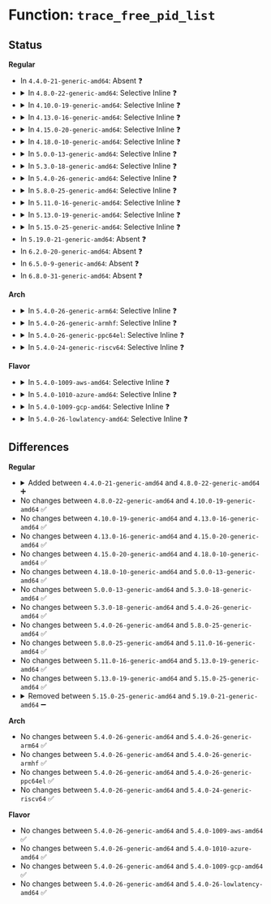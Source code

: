 # Function: <code>trace_free_pid_list</code>

## Status
<b>Regular</b>
<ul>
<li>
In <code>4.4.0-21-generic-amd64</code>: Absent ❓
</li>
<li>
<details>
<summary>In <code>4.8.0-22-generic-amd64</code>: Selective Inline ❓</summary>

```c
void trace_free_pid_list(struct trace_pid_list * pid_list)
```

```json
{
  "name": "trace_free_pid_list",
  "collision_type": "Unique Global",
  "inline_type": "Selective",
  "funcs": [
    {
      "addr": 18446744071580249319,
      "name": "trace_free_pid_list",
      "external": true,
      "loc": "kernel/trace/trace.c:322",
      "file": "kernel/trace/trace.c",
      "inline": "not declared, inlined",
      "caller_inline": [
        "kernel/trace/trace.c:trace_pid_write",
        "kernel/trace/trace.c:trace_pid_write"
      ],
      "caller_func": [
        "kernel/trace/ftrace.c:ftrace_pid_write",
        "kernel/trace/ftrace.c:ftrace_pid_open",
        "kernel/trace/trace_events.c:ftrace_event_pid_write",
        "kernel/trace/trace_events.c:__ftrace_clear_event_pids"
      ]
    }
  ],
  "symbols": [
    {
      "addr": 18446744071580247760,
      "name": "trace_free_pid_list",
      "section": ".text",
      "bind": "STB_GLOBAL",
      "size": 28
    }
  ]
}
```
</details>
</li>
<li>
<details>
<summary>In <code>4.10.0-19-generic-amd64</code>: Selective Inline ❓</summary>

```c
void trace_free_pid_list(struct trace_pid_list * pid_list)
```

```json
{
  "name": "trace_free_pid_list",
  "collision_type": "Unique Global",
  "inline_type": "Selective",
  "funcs": [
    {
      "addr": 18446744071580294695,
      "name": "trace_free_pid_list",
      "external": true,
      "loc": "kernel/trace/trace.c:324",
      "file": "kernel/trace/trace.c",
      "inline": "not declared, inlined",
      "caller_inline": [
        "kernel/trace/trace.c:trace_pid_write",
        "kernel/trace/trace.c:trace_pid_write"
      ],
      "caller_func": [
        "kernel/trace/ftrace.c:ftrace_pid_write",
        "kernel/trace/ftrace.c:ftrace_pid_open",
        "kernel/trace/trace_events.c:ftrace_event_pid_write",
        "kernel/trace/trace_events.c:__ftrace_clear_event_pids"
      ]
    }
  ],
  "symbols": [
    {
      "addr": 18446744071580293088,
      "name": "trace_free_pid_list",
      "section": ".text",
      "bind": "STB_GLOBAL",
      "size": 28
    }
  ]
}
```
</details>
</li>
<li>
<details>
<summary>In <code>4.13.0-16-generic-amd64</code>: Selective Inline ❓</summary>

```c
void trace_free_pid_list(struct trace_pid_list * pid_list)
```

```json
{
  "name": "trace_free_pid_list",
  "collision_type": "Unique Global",
  "inline_type": "Selective",
  "funcs": [
    {
      "addr": 18446744071580308011,
      "name": "trace_free_pid_list",
      "external": true,
      "loc": "kernel/trace/trace.c:316",
      "file": "kernel/trace/trace.c",
      "inline": "not declared, inlined",
      "caller_inline": [
        "kernel/trace/trace.c:trace_pid_write",
        "kernel/trace/trace.c:trace_pid_write"
      ],
      "caller_func": [
        "kernel/trace/ftrace.c:ftrace_pid_write",
        "kernel/trace/ftrace.c:clear_ftrace_pids",
        "kernel/trace/trace_events.c:ftrace_event_pid_write",
        "kernel/trace/trace_events.c:__ftrace_clear_event_pids"
      ]
    }
  ],
  "symbols": [
    {
      "addr": 18446744071580306272,
      "name": "trace_free_pid_list",
      "section": ".text",
      "bind": "STB_GLOBAL",
      "size": 28
    }
  ]
}
```
</details>
</li>
<li>
<details>
<summary>In <code>4.15.0-20-generic-amd64</code>: Selective Inline ❓</summary>

```c
void trace_free_pid_list(struct trace_pid_list * pid_list)
```

```json
{
  "name": "trace_free_pid_list",
  "collision_type": "Unique Global",
  "inline_type": "Selective",
  "funcs": [
    {
      "addr": 18446744071580361083,
      "name": "trace_free_pid_list",
      "external": true,
      "loc": "kernel/trace/trace.c:316",
      "file": "kernel/trace/trace.c",
      "inline": "not declared, inlined",
      "caller_inline": [
        "kernel/trace/trace.c:trace_pid_write",
        "kernel/trace/trace.c:trace_pid_write"
      ],
      "caller_func": [
        "kernel/trace/ftrace.c:ftrace_pid_write",
        "kernel/trace/ftrace.c:clear_ftrace_pids",
        "kernel/trace/trace_events.c:ftrace_event_pid_write",
        "kernel/trace/trace_events.c:__ftrace_clear_event_pids"
      ]
    }
  ],
  "symbols": [
    {
      "addr": 18446744071580359328,
      "name": "trace_free_pid_list",
      "section": ".text",
      "bind": "STB_GLOBAL",
      "size": 28
    }
  ]
}
```
</details>
</li>
<li>
<details>
<summary>In <code>4.18.0-10-generic-amd64</code>: Selective Inline ❓</summary>

```c
void trace_free_pid_list(struct trace_pid_list * pid_list)
```

```json
{
  "name": "trace_free_pid_list",
  "collision_type": "Unique Global",
  "inline_type": "Selective",
  "funcs": [
    {
      "addr": 18446744071580423053,
      "name": "trace_free_pid_list",
      "external": true,
      "loc": "kernel/trace/trace.c:317",
      "file": "kernel/trace/trace.c",
      "inline": "not declared, inlined",
      "caller_inline": [
        "kernel/trace/trace.c:trace_pid_write",
        "kernel/trace/trace.c:trace_pid_write"
      ],
      "caller_func": [
        "kernel/trace/ftrace.c:ftrace_pid_write",
        "kernel/trace/ftrace.c:clear_ftrace_pids",
        "kernel/trace/trace_events.c:ftrace_event_pid_write",
        "kernel/trace/trace_events.c:__ftrace_clear_event_pids"
      ]
    }
  ],
  "symbols": [
    {
      "addr": 18446744071580421104,
      "name": "trace_free_pid_list",
      "section": ".text",
      "bind": "STB_GLOBAL",
      "size": 28
    }
  ]
}
```
</details>
</li>
<li>
<details>
<summary>In <code>5.0.0-13-generic-amd64</code>: Selective Inline ❓</summary>

```c
void trace_free_pid_list(struct trace_pid_list * pid_list)
```

```json
{
  "name": "trace_free_pid_list",
  "collision_type": "Unique Global",
  "inline_type": "Selective",
  "funcs": [
    {
      "addr": 18446744071580478797,
      "name": "trace_free_pid_list",
      "external": true,
      "loc": "kernel/trace/trace.c:318",
      "file": "kernel/trace/trace.c",
      "inline": "not declared, inlined",
      "caller_inline": [
        "kernel/trace/trace.c:trace_pid_write",
        "kernel/trace/trace.c:trace_pid_write"
      ],
      "caller_func": [
        "kernel/trace/ftrace.c:ftrace_pid_write",
        "kernel/trace/ftrace.c:clear_ftrace_pids",
        "kernel/trace/trace_events.c:ftrace_event_pid_write",
        "kernel/trace/trace_events.c:__ftrace_clear_event_pids"
      ]
    }
  ],
  "symbols": [
    {
      "addr": 18446744071580476848,
      "name": "trace_free_pid_list",
      "section": ".text",
      "bind": "STB_GLOBAL",
      "size": 28
    }
  ]
}
```
</details>
</li>
<li>
<details>
<summary>In <code>5.3.0-18-generic-amd64</code>: Selective Inline ❓</summary>

```c
void trace_free_pid_list(struct trace_pid_list * pid_list)
```

```json
{
  "name": "trace_free_pid_list",
  "collision_type": "Unique Global",
  "inline_type": "Selective",
  "funcs": [
    {
      "addr": 18446744071580534429,
      "name": "trace_free_pid_list",
      "external": true,
      "loc": "kernel/trace/trace.c:320",
      "file": "kernel/trace/trace.c",
      "inline": "not declared, inlined",
      "caller_inline": [
        "kernel/trace/trace.c:trace_pid_write",
        "kernel/trace/trace.c:trace_pid_write"
      ],
      "caller_func": [
        "kernel/trace/ftrace.c:ftrace_pid_write",
        "kernel/trace/ftrace.c:clear_ftrace_pids",
        "kernel/trace/trace_events.c:ftrace_event_pid_write",
        "kernel/trace/trace_events.c:__ftrace_clear_event_pids"
      ]
    }
  ],
  "symbols": [
    {
      "addr": 18446744071580532688,
      "name": "trace_free_pid_list",
      "section": ".text",
      "bind": "STB_GLOBAL",
      "size": 30
    }
  ]
}
```
</details>
</li>
<li>
<details>
<summary>In <code>5.4.0-26-generic-amd64</code>: Selective Inline ❓</summary>

```c
void trace_free_pid_list(struct trace_pid_list * pid_list)
```

```json
{
  "name": "trace_free_pid_list",
  "collision_type": "Unique Global",
  "inline_type": "Selective",
  "funcs": [
    {
      "addr": 18446744071580582029,
      "name": "trace_free_pid_list",
      "external": true,
      "loc": "kernel/trace/trace.c:338",
      "file": "kernel/trace/trace.c",
      "inline": "not declared, inlined",
      "caller_inline": [
        "kernel/trace/trace.c:trace_pid_write",
        "kernel/trace/trace.c:trace_pid_write"
      ],
      "caller_func": [
        "kernel/trace/ftrace.c:ftrace_pid_write",
        "kernel/trace/ftrace.c:clear_ftrace_pids",
        "kernel/trace/trace_events.c:ftrace_event_pid_write",
        "kernel/trace/trace_events.c:__ftrace_clear_event_pids"
      ]
    }
  ],
  "symbols": [
    {
      "addr": 18446744071580580288,
      "name": "trace_free_pid_list",
      "section": ".text",
      "bind": "STB_GLOBAL",
      "size": 30
    }
  ]
}
```
</details>
</li>
<li>
<details>
<summary>In <code>5.8.0-25-generic-amd64</code>: Selective Inline ❓</summary>

```c
void trace_free_pid_list(struct trace_pid_list * pid_list)
```

```json
{
  "name": "trace_free_pid_list",
  "collision_type": "Unique Global",
  "inline_type": "Selective",
  "funcs": [
    {
      "addr": 18446744071580681268,
      "name": "trace_free_pid_list",
      "external": true,
      "loc": "kernel/trace/trace.c:353",
      "file": "kernel/trace/trace.c",
      "inline": "not declared, inlined",
      "caller_inline": [
        "kernel/trace/trace.c:trace_pid_write",
        "kernel/trace/trace.c:trace_pid_write"
      ],
      "caller_func": [
        "kernel/trace/ftrace.c:clear_ftrace_pids",
        "kernel/trace/ftrace.c:clear_ftrace_pids",
        "kernel/trace/ftrace.c:clear_ftrace_pids",
        "kernel/trace/trace_events.c:__ftrace_clear_event_pids",
        "kernel/trace/trace_events.c:__ftrace_clear_event_pids",
        "kernel/trace/trace_events.c:__ftrace_clear_event_pids"
      ]
    }
  ],
  "symbols": [
    {
      "addr": 18446744071580679456,
      "name": "trace_free_pid_list",
      "section": ".text",
      "bind": "STB_GLOBAL",
      "size": 32
    }
  ]
}
```
</details>
</li>
<li>
<details>
<summary>In <code>5.11.0-16-generic-amd64</code>: Selective Inline ❓</summary>

```c
void trace_free_pid_list(struct trace_pid_list * pid_list)
```

```json
{
  "name": "trace_free_pid_list",
  "collision_type": "Unique Global",
  "inline_type": "Selective",
  "funcs": [
    {
      "addr": 18446744071580672090,
      "name": "trace_free_pid_list",
      "external": true,
      "loc": "kernel/trace/trace.c:504",
      "file": "kernel/trace/trace.c",
      "inline": "not declared, inlined",
      "caller_inline": [
        "kernel/trace/trace.c:trace_pid_write",
        "kernel/trace/trace.c:trace_pid_write"
      ],
      "caller_func": [
        "kernel/trace/ftrace.c:clear_ftrace_pids",
        "kernel/trace/ftrace.c:clear_ftrace_pids",
        "kernel/trace/ftrace.c:clear_ftrace_pids",
        "kernel/trace/trace_events.c:__ftrace_clear_event_pids",
        "kernel/trace/trace_events.c:__ftrace_clear_event_pids",
        "kernel/trace/trace_events.c:__ftrace_clear_event_pids"
      ]
    }
  ],
  "symbols": [
    {
      "addr": 18446744071580670288,
      "name": "trace_free_pid_list",
      "section": ".text",
      "bind": "STB_GLOBAL",
      "size": 32
    }
  ]
}
```
</details>
</li>
<li>
<details>
<summary>In <code>5.13.0-19-generic-amd64</code>: Selective Inline ❓</summary>

```c
void trace_free_pid_list(struct trace_pid_list * pid_list)
```

```json
{
  "name": "trace_free_pid_list",
  "collision_type": "Unique Global",
  "inline_type": "Selective",
  "funcs": [
    {
      "addr": 18446744071580670848,
      "name": "trace_free_pid_list",
      "external": true,
      "loc": "kernel/trace/trace.c:506",
      "file": "kernel/trace/trace.c",
      "inline": "not declared, inlined",
      "caller_inline": [
        "kernel/trace/trace.c:trace_pid_write",
        "kernel/trace/trace.c:trace_pid_write"
      ],
      "caller_func": [
        "kernel/trace/ftrace.c:clear_ftrace_pids",
        "kernel/trace/ftrace.c:clear_ftrace_pids",
        "kernel/trace/ftrace.c:clear_ftrace_pids",
        "kernel/trace/trace_events.c:__ftrace_clear_event_pids",
        "kernel/trace/trace_events.c:__ftrace_clear_event_pids",
        "kernel/trace/trace_events.c:__ftrace_clear_event_pids"
      ]
    }
  ],
  "symbols": [
    {
      "addr": 18446744071580669008,
      "name": "trace_free_pid_list",
      "section": ".text",
      "bind": "STB_GLOBAL",
      "size": 32
    }
  ]
}
```
</details>
</li>
<li>
<details>
<summary>In <code>5.15.0-25-generic-amd64</code>: Selective Inline ❓</summary>

```c
void trace_free_pid_list(struct trace_pid_list * pid_list)
```

```json
{
  "name": "trace_free_pid_list",
  "collision_type": "Unique Global",
  "inline_type": "Selective",
  "funcs": [
    {
      "addr": 18446744071580845776,
      "name": "trace_free_pid_list",
      "external": true,
      "loc": "kernel/trace/trace.c:519",
      "file": "kernel/trace/trace.c",
      "inline": "not declared, inlined",
      "caller_inline": [
        "kernel/trace/trace.c:trace_pid_write",
        "kernel/trace/trace.c:trace_pid_write"
      ],
      "caller_func": [
        "kernel/trace/ftrace.c:clear_ftrace_pids",
        "kernel/trace/ftrace.c:clear_ftrace_pids",
        "kernel/trace/ftrace.c:clear_ftrace_pids",
        "kernel/trace/trace_events.c:__ftrace_clear_event_pids",
        "kernel/trace/trace_events.c:__ftrace_clear_event_pids",
        "kernel/trace/trace_events.c:__ftrace_clear_event_pids"
      ]
    }
  ],
  "symbols": [
    {
      "addr": 18446744071580843840,
      "name": "trace_free_pid_list",
      "section": ".text",
      "bind": "STB_GLOBAL",
      "size": 32
    }
  ]
}
```
</details>
</li>
<li>
In <code>5.19.0-21-generic-amd64</code>: Absent ❓
</li>
<li>
In <code>6.2.0-20-generic-amd64</code>: Absent ❓
</li>
<li>
In <code>6.5.0-9-generic-amd64</code>: Absent ❓
</li>
<li>
In <code>6.8.0-31-generic-amd64</code>: Absent ❓
</li>
</ul>
<b>Arch</b>
<ul>
<li>
<details>
<summary>In <code>5.4.0-26-generic-arm64</code>: Selective Inline ❓</summary>

```c
void trace_free_pid_list(struct trace_pid_list * pid_list)
```

```json
{
  "name": "trace_free_pid_list",
  "collision_type": "Unique Global",
  "inline_type": "Selective",
  "funcs": [
    {
      "addr": 18446603336491879136,
      "name": "trace_free_pid_list",
      "external": true,
      "loc": "kernel/trace/trace.c:338",
      "file": "kernel/trace/trace.c",
      "inline": "not declared, inlined",
      "caller_inline": [
        "kernel/trace/trace.c:trace_pid_write",
        "kernel/trace/trace.c:trace_pid_write"
      ],
      "caller_func": [
        "kernel/trace/ftrace.c:ftrace_pid_write",
        "kernel/trace/ftrace.c:clear_ftrace_pids",
        "kernel/trace/trace_events.c:ftrace_event_pid_write",
        "kernel/trace/trace_events.c:__ftrace_clear_event_pids"
      ]
    }
  ],
  "symbols": [
    {
      "addr": 18446603336491876088,
      "name": "trace_free_pid_list",
      "section": ".text",
      "bind": "STB_GLOBAL",
      "size": 44
    }
  ]
}
```
</details>
</li>
<li>
<details>
<summary>In <code>5.4.0-26-generic-armhf</code>: Selective Inline ❓</summary>

```c
void trace_free_pid_list(struct trace_pid_list * pid_list)
```

```json
{
  "name": "trace_free_pid_list",
  "collision_type": "Unique Global",
  "inline_type": "Selective",
  "funcs": [
    {
      "addr": 3225821064,
      "name": "trace_free_pid_list",
      "external": true,
      "loc": "kernel/trace/trace.c:338",
      "file": "kernel/trace/trace.c",
      "inline": "not declared, inlined",
      "caller_inline": [
        "kernel/trace/trace.c:trace_pid_write",
        "kernel/trace/trace.c:trace_pid_write"
      ],
      "caller_func": [
        "kernel/trace/ftrace.c:ftrace_pid_write",
        "kernel/trace/ftrace.c:clear_ftrace_pids",
        "kernel/trace/trace_events.c:ftrace_event_pid_write",
        "kernel/trace/trace_events.c:__ftrace_clear_event_pids"
      ]
    }
  ],
  "symbols": [
    {
      "addr": 3225818724,
      "name": "trace_free_pid_list",
      "section": ".text",
      "bind": "STB_GLOBAL",
      "size": 36
    }
  ]
}
```
</details>
</li>
<li>
<details>
<summary>In <code>5.4.0-26-generic-ppc64el</code>: Selective Inline ❓</summary>

```c
void trace_free_pid_list(struct trace_pid_list * pid_list)
```

```json
{
  "name": "trace_free_pid_list",
  "collision_type": "Unique Global",
  "inline_type": "Selective",
  "funcs": [
    {
      "addr": 13835058055284955756,
      "name": "trace_free_pid_list",
      "external": true,
      "loc": "kernel/trace/trace.c:338",
      "file": "kernel/trace/trace.c",
      "inline": "not declared, inlined",
      "caller_inline": [
        "kernel/trace/trace.c:trace_pid_write",
        "kernel/trace/trace.c:trace_pid_write"
      ],
      "caller_func": [
        "kernel/trace/ftrace.c:ftrace_pid_write",
        "kernel/trace/ftrace.c:clear_ftrace_pids",
        "kernel/trace/trace_events.c:ftrace_event_pid_write",
        "kernel/trace/trace_events.c:__ftrace_clear_event_pids"
      ]
    }
  ],
  "symbols": [
    {
      "addr": 13835058055284952224,
      "name": "trace_free_pid_list",
      "section": ".text",
      "bind": "STB_GLOBAL",
      "size": 72
    }
  ]
}
```
</details>
</li>
<li>
<details>
<summary>In <code>5.4.0-24-generic-riscv64</code>: Selective Inline ❓</summary>

```c
void trace_free_pid_list(struct trace_pid_list * pid_list)
```

```json
{
  "name": "trace_free_pid_list",
  "collision_type": "Unique Global",
  "inline_type": "Selective",
  "funcs": [
    {
      "addr": 18446743936272170028,
      "name": "trace_free_pid_list",
      "external": true,
      "loc": "kernel/trace/trace.c:338",
      "file": "kernel/trace/trace.c",
      "inline": "not declared, inlined",
      "caller_inline": [
        "kernel/trace/trace.c:trace_pid_write",
        "kernel/trace/trace.c:trace_pid_write"
      ],
      "caller_func": [
        "kernel/trace/ftrace.c:ftrace_pid_write",
        "kernel/trace/ftrace.c:clear_ftrace_pids",
        "kernel/trace/trace_events.c:ftrace_event_pid_write",
        "kernel/trace/trace_events.c:__ftrace_clear_event_pids"
      ]
    }
  ],
  "symbols": [
    {
      "addr": 18446743936272168078,
      "name": "trace_free_pid_list",
      "section": ".text",
      "bind": "STB_GLOBAL",
      "size": 42
    }
  ]
}
```
</details>
</li>
</ul>
<b>Flavor</b>
<ul>
<li>
<details>
<summary>In <code>5.4.0-1009-aws-amd64</code>: Selective Inline ❓</summary>

```c
void trace_free_pid_list(struct trace_pid_list * pid_list)
```

```json
{
  "name": "trace_free_pid_list",
  "collision_type": "Unique Global",
  "inline_type": "Selective",
  "funcs": [
    {
      "addr": 18446744071580550829,
      "name": "trace_free_pid_list",
      "external": true,
      "loc": "kernel/trace/trace.c:338",
      "file": "kernel/trace/trace.c",
      "inline": "not declared, inlined",
      "caller_inline": [
        "kernel/trace/trace.c:trace_pid_write",
        "kernel/trace/trace.c:trace_pid_write"
      ],
      "caller_func": [
        "kernel/trace/ftrace.c:ftrace_pid_write",
        "kernel/trace/ftrace.c:clear_ftrace_pids",
        "kernel/trace/trace_events.c:ftrace_event_pid_write",
        "kernel/trace/trace_events.c:__ftrace_clear_event_pids"
      ]
    }
  ],
  "symbols": [
    {
      "addr": 18446744071580549088,
      "name": "trace_free_pid_list",
      "section": ".text",
      "bind": "STB_GLOBAL",
      "size": 30
    }
  ]
}
```
</details>
</li>
<li>
<details>
<summary>In <code>5.4.0-1010-azure-amd64</code>: Selective Inline ❓</summary>

```c
void trace_free_pid_list(struct trace_pid_list * pid_list)
```

```json
{
  "name": "trace_free_pid_list",
  "collision_type": "Unique Global",
  "inline_type": "Selective",
  "funcs": [
    {
      "addr": 18446744071580497597,
      "name": "trace_free_pid_list",
      "external": true,
      "loc": "kernel/trace/trace.c:338",
      "file": "kernel/trace/trace.c",
      "inline": "not declared, inlined",
      "caller_inline": [
        "kernel/trace/trace.c:trace_pid_write",
        "kernel/trace/trace.c:trace_pid_write"
      ],
      "caller_func": [
        "kernel/trace/ftrace.c:ftrace_pid_write",
        "kernel/trace/ftrace.c:clear_ftrace_pids",
        "kernel/trace/trace_events.c:ftrace_event_pid_write",
        "kernel/trace/trace_events.c:__ftrace_clear_event_pids"
      ]
    }
  ],
  "symbols": [
    {
      "addr": 18446744071580495856,
      "name": "trace_free_pid_list",
      "section": ".text",
      "bind": "STB_GLOBAL",
      "size": 30
    }
  ]
}
```
</details>
</li>
<li>
<details>
<summary>In <code>5.4.0-1009-gcp-amd64</code>: Selective Inline ❓</summary>

```c
void trace_free_pid_list(struct trace_pid_list * pid_list)
```

```json
{
  "name": "trace_free_pid_list",
  "collision_type": "Unique Global",
  "inline_type": "Selective",
  "funcs": [
    {
      "addr": 18446744071580542077,
      "name": "trace_free_pid_list",
      "external": true,
      "loc": "kernel/trace/trace.c:338",
      "file": "kernel/trace/trace.c",
      "inline": "not declared, inlined",
      "caller_inline": [
        "kernel/trace/trace.c:trace_pid_write",
        "kernel/trace/trace.c:trace_pid_write"
      ],
      "caller_func": [
        "kernel/trace/ftrace.c:ftrace_pid_write",
        "kernel/trace/ftrace.c:clear_ftrace_pids",
        "kernel/trace/trace_events.c:ftrace_event_pid_write",
        "kernel/trace/trace_events.c:__ftrace_clear_event_pids"
      ]
    }
  ],
  "symbols": [
    {
      "addr": 18446744071580540336,
      "name": "trace_free_pid_list",
      "section": ".text",
      "bind": "STB_GLOBAL",
      "size": 30
    }
  ]
}
```
</details>
</li>
<li>
<details>
<summary>In <code>5.4.0-26-lowlatency-amd64</code>: Selective Inline ❓</summary>

```c
void trace_free_pid_list(struct trace_pid_list * pid_list)
```

```json
{
  "name": "trace_free_pid_list",
  "collision_type": "Unique Global",
  "inline_type": "Selective",
  "funcs": [
    {
      "addr": 18446744071580598621,
      "name": "trace_free_pid_list",
      "external": true,
      "loc": "kernel/trace/trace.c:338",
      "file": "kernel/trace/trace.c",
      "inline": "not declared, inlined",
      "caller_inline": [
        "kernel/trace/trace.c:trace_pid_write",
        "kernel/trace/trace.c:trace_pid_write"
      ],
      "caller_func": [
        "kernel/trace/ftrace.c:ftrace_pid_write",
        "kernel/trace/ftrace.c:clear_ftrace_pids",
        "kernel/trace/trace_events.c:ftrace_event_pid_write",
        "kernel/trace/trace_events.c:__ftrace_clear_event_pids"
      ]
    }
  ],
  "symbols": [
    {
      "addr": 18446744071580596880,
      "name": "trace_free_pid_list",
      "section": ".text",
      "bind": "STB_GLOBAL",
      "size": 30
    }
  ]
}
```
</details>
</li>
</ul>

## Differences
<b>Regular</b>
<ul>
<li>
<details>
<summary>Added between <code>4.4.0-21-generic-amd64</code> and <code>4.8.0-22-generic-amd64</code> ➕</summary>

```c
void trace_free_pid_list(struct trace_pid_list * pid_list)
```
</details>
</li>
<li>
No changes between <code>4.8.0-22-generic-amd64</code> and <code>4.10.0-19-generic-amd64</code> ✅
</li>
<li>
No changes between <code>4.10.0-19-generic-amd64</code> and <code>4.13.0-16-generic-amd64</code> ✅
</li>
<li>
No changes between <code>4.13.0-16-generic-amd64</code> and <code>4.15.0-20-generic-amd64</code> ✅
</li>
<li>
No changes between <code>4.15.0-20-generic-amd64</code> and <code>4.18.0-10-generic-amd64</code> ✅
</li>
<li>
No changes between <code>4.18.0-10-generic-amd64</code> and <code>5.0.0-13-generic-amd64</code> ✅
</li>
<li>
No changes between <code>5.0.0-13-generic-amd64</code> and <code>5.3.0-18-generic-amd64</code> ✅
</li>
<li>
No changes between <code>5.3.0-18-generic-amd64</code> and <code>5.4.0-26-generic-amd64</code> ✅
</li>
<li>
No changes between <code>5.4.0-26-generic-amd64</code> and <code>5.8.0-25-generic-amd64</code> ✅
</li>
<li>
No changes between <code>5.8.0-25-generic-amd64</code> and <code>5.11.0-16-generic-amd64</code> ✅
</li>
<li>
No changes between <code>5.11.0-16-generic-amd64</code> and <code>5.13.0-19-generic-amd64</code> ✅
</li>
<li>
No changes between <code>5.13.0-19-generic-amd64</code> and <code>5.15.0-25-generic-amd64</code> ✅
</li>
<li>
<details>
<summary>Removed between <code>5.15.0-25-generic-amd64</code> and <code>5.19.0-21-generic-amd64</code> ➖</summary>

```c
void trace_free_pid_list(struct trace_pid_list * pid_list)
```
</details>
</li>
</ul>
<b>Arch</b>
<ul>
<li>
No changes between <code>5.4.0-26-generic-amd64</code> and <code>5.4.0-26-generic-arm64</code> ✅
</li>
<li>
No changes between <code>5.4.0-26-generic-amd64</code> and <code>5.4.0-26-generic-armhf</code> ✅
</li>
<li>
No changes between <code>5.4.0-26-generic-amd64</code> and <code>5.4.0-26-generic-ppc64el</code> ✅
</li>
<li>
No changes between <code>5.4.0-26-generic-amd64</code> and <code>5.4.0-24-generic-riscv64</code> ✅
</li>
</ul>
<b>Flavor</b>
<ul>
<li>
No changes between <code>5.4.0-26-generic-amd64</code> and <code>5.4.0-1009-aws-amd64</code> ✅
</li>
<li>
No changes between <code>5.4.0-26-generic-amd64</code> and <code>5.4.0-1010-azure-amd64</code> ✅
</li>
<li>
No changes between <code>5.4.0-26-generic-amd64</code> and <code>5.4.0-1009-gcp-amd64</code> ✅
</li>
<li>
No changes between <code>5.4.0-26-generic-amd64</code> and <code>5.4.0-26-lowlatency-amd64</code> ✅
</li>
</ul>
